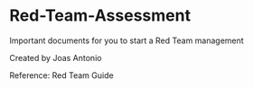 # Red-Team-Assessment

Important documents for you to start a Red Team management

Created by Joas Antonio

Reference: Red Team Guide
